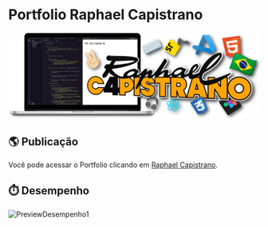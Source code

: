 # Portfolio Raphael Capistrano
<a href="https://raphaelcapistrano.dev.br/">
<img src="https://github.com/C4PISTRANO/Portfolio/blob/main/src/img/BannerRaphaelCapistrano.png">
</a>

## :earth_americas: Publicação

Você pode acessar o Portfolio clicando em [Raphael Capistrano](https://raphaelcapistrano.dev.br/).

## :stopwatch: Desempenho



![PreviewDesempenho1](https://github.com/C4PISTRANO/Portfolio/assets/80759812/4960bd65-d96d-45f6-9189-71474e777d2f)
